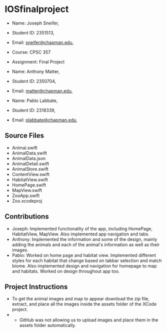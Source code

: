 # IOSfinalproject

* Name: Joseph Sneifer,
* Student ID: 2351513,
* Email: sneifer@chapman.edu,
* Course: CPSC 357
* Assignment: Final Project

* Name: Anthony Matter,
* Student ID: 2350704,
* Email: matter@chapman.edu,

* Name: Pablo Labbate,
* Student ID: 2318339,
* Email: plabbate@chapman.edu,

## Source Files
* Animal.swift
* AnimalData.swift
* AnimalData.json
* AnimalDetail.swift
* AnimalStore.swift
* ContentView.swift
* HabitatView.swift
* HomePage.swift
* MapView.swift
* ZooApp.swift
* Zoo.xcodeproj

## Contributions

* Joseph: Implemented functionality of the app, including HomePage, HabitatView, MapView. Also implemented app navigation and tabs.
* Anthony: Implemented the information and some of the design, mainly adding the animals and each of the animal's information as well as their images.
* Pablo: Worked on home page and habitat view. Implemented different styles for each habitat that change based on tabbar selection and match biome. Also implemented design and navigation for homepage to map and habitats. Worked on design throughout app too.

## Project Instructions

* To get the animal images and map to appear download the zip file, extract, and place all the images inside the assets folder of the XCode project.
* - GitHub was not allowing us to upload images and place them in the assets folder automatically.
